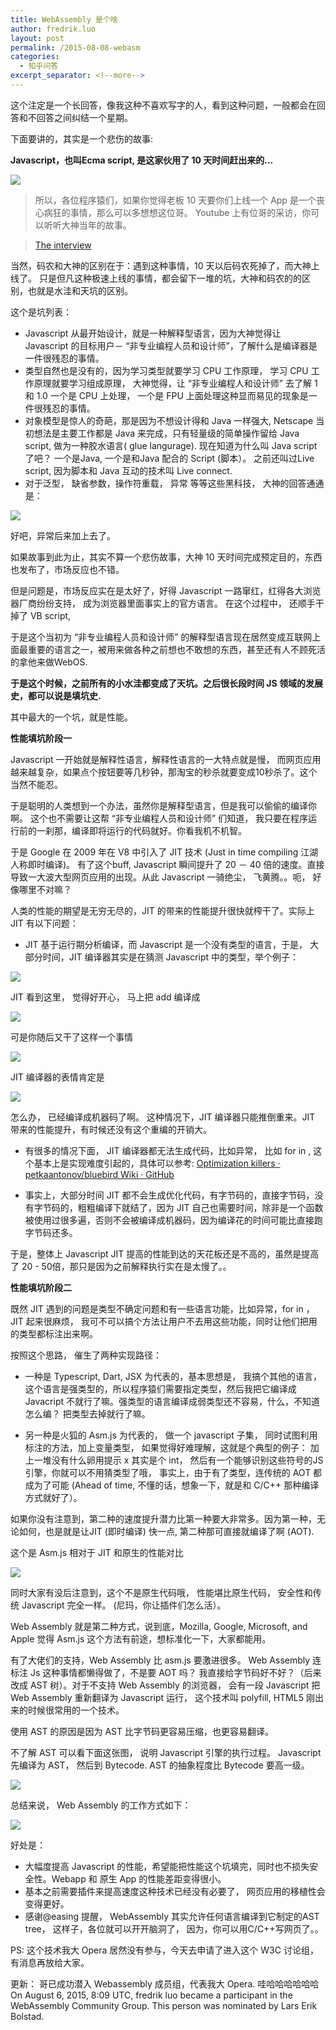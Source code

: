 ```yaml
---
title: WebAssembly 是个啥
author: fredrik.luo
layout: post
permalink: /2015-08-08-webasm
categories:
  - 知乎问答
excerpt_separator: <!--more--> 
---
```

这个注定是一个长回答，像我这种不喜欢写字的人，看到这种问题，一般都会在回答和不回答之间纠结一个星期。 

下面要讲的，其实是一个悲伤的故事:

**Javascript，也叫Ecma script, 是这家伙用了 10 天时间赶出来的...**

<img src="/wp-content/uploads/2015/08/ja.jpg" />

>所以，各位程序猿们，如果你觉得老板 10 天要你们上线一个 App 是一个丧心病狂的事情，那么可以多想想这位哥。
Youtube 上有位哥的采访，你可以听听大神当年的故事。

><a href="https://www.youtube.com/watch?v=IPxQ9kEaF8c"> The interview </a>

<!--more-->


当然，码农和大神的区别在于：遇到这种事情，10 天以后码农死掉了，而大神上线了。
只是但凡这种极速上线的事情，都会留下一堆的坑，大神和码农的的区别，也就是水洼和天坑的区别。 

这个是坑列表： 

* Javascript 从最开始设计，就是一种解释型语言，因为大神觉得让 Javascript 的目标用户－ “非专业编程人员和设计师”，了解什么是编译器是一件很残忍的事情。
* 类型自然也是没有的，因为学习类型就要学习 CPU 工作原理， 学习 CPU 工作原理就要学习组成原理， 大神觉得，让 “非专业编程人和设计师” 去了解 1 和 1.0 一个是 CPU 上处理， 一个是 FPU 上面处理这种显而易见的现象是一件很残忍的事情。
* 对象模型是惊人的奇葩，那是因为不想设计得和 Java 一样强大, Netscape 当初想法是主要工作都是 Java 来完成，只有轻量级的简单操作留给 Java script, 做为一种胶水语言( glue langurage). 现在知道为什么叫 Java script了吧？ 一个是Java, 一个是和Java 配合的 Script (脚本）。 之前还叫过Live script, 因为脚本和 Java 互动的技术叫 Live connect.
* 对于泛型， 缺省参数，操作符重载， 异常 等等这些黑科技， 大神的回答通通是：

<img src="/wp-content/uploads/2015/08/mm.jpg" />

好吧，异常后来加上去了。 

如果故事到此为止，其实不算一个悲伤故事，大神 10 天时间完成预定目的，东西也发布了，市场反应也不错。 

但是问题是，市场反应实在是太好了，好得 Javascript 一路窜红，红得各大浏览器厂商纷纷支持， 成为浏览器里面事实上的官方语言。 在这个过程中， 还顺手干掉了 VB script, 

于是这个当初为 “非专业编程人员和设计师” 的解释型语言现在居然变成互联网上面最重要的语言之一，被用来做各种之前想也不敢想的东西，甚至还有人不顾死活的拿他来做WebOS. 

**于是这个时候，之前所有的小水洼都变成了天坑。之后很长段时间 JS 领域的发展史，都可以说是填坑史.**

其中最大的一个坑，就是性能。 

**性能填坑阶段一**

Javascript 一开始就是解释性语言，解释性语言的一大特点就是慢， 而网页应用越来越复杂，如果点个按钮要等几秒钟，那淘宝的秒杀就要变成10秒杀了。这个当然不能忍。 

于是聪明的人类想到一个办法，虽然你是解释型语言，但是我可以偷偷的编译你啊。 这个也不需要让这帮 “非专业编程人员和设计师” 们知道， 我只要在程序运行前的一刹那，编译即将运行的代码就好。你看我机不机智。 

于是 Google 在 2009 年在 V8 中引入了 JIT 技术 (Just in time compiling 江湖人称即时编译)。 有了这个buff, Javascript 瞬间提升了 20 － 40 倍的速度。直接导致一大波大型网页应用的出现。从此 Javascript 一骑绝尘， 飞黄腾。。呃， 好像哪里不对嘛？

人类的性能的期望是无穷无尽的，JIT 的带来的性能提升很快就榨干了。实际上 JIT 有以下问题： 

* JIT 基于运行期分析编译，而 Javascript 是一个没有类型的语言，于是， 大部分时间，JIT 编译器其实是在猜测 Javascript 中的类型，举个例子：

<img src="/wp-content/uploads/2015/08/js1.png" />

JIT 看到这里， 觉得好开心， 马上把 add 编译成 

<img src="/wp-content/uploads/2015/08/js2.png" />

可是你随后又干了这样一个事情 

<img src="/wp-content/uploads/2015/08/js3.png" />

JIT 编译器的表情肯定是 

<img src="/wp-content/uploads/2015/08/mb.png" />

怎么办， 已经编译成机器码了啊。
这种情况下，JIT 编译器只能推倒重来。JIT 带来的性能提升，有时候还没有这个重编的开销大。

* 有很多的情况下面， JIT 编译器都无法生成代码，比如异常， 比如 for in , 这个基本上是实现难度引起的，具体可以参考: <a href="https://github.com/petkaantonov/bluebird/wiki/Optimization-killers">Optimization killers · petkaantonov/bluebird Wiki · GitHub</a>

* 事实上，大部分时间 JIT 都不会生成优化代码，有字节码的，直接字节码，没有字节码的，粗粗编译下就结了，因为 JIT 自己也需要时间，除非是一个函数被使用过很多遍，否则不会被编译成机器码，因为编译花的时间可能比直接跑字节码还多。

于是，整体上 Javascript JIT 提高的性能到达的天花板还是不高的，虽然是提高了 20 - 50倍，那只是因为之前解释执行实在是太慢了。。 

**性能填坑阶段二**

既然 JIT 遇到的问题是类型不确定问题和有一些语言功能，比如异常，for in ， JIT 起来很麻烦， 我可不可以搞个方法让用户不去用这些功能，同时让他们把用的类型都标注出来啊。 

按照这个思路， 催生了两种实现路径：

* 一种是 Typescript, Dart, JSX 为代表的，基本思想是， 我搞个其他的语言，这个语言是强类型的，所以程序猿们需要指定类型，然后我把它编译成 Javacript 不就行了嘛。强类型的语言编译成弱类型还不容易，什么，不知道怎么编？ 把类型去掉就行了嘛。

* 另一种是火狐的 Asm.js 为代表的， 做一个 javascript 子集， 同时试图利用标注的方法，加上变量类型， 如果觉得好难理解，这就是个典型的例子：
加上一堆没有什么卵用提示 x 其实是个 int， 然后有一个能够识别这些符号的JS引擎，你就可以不用猜类型了哦， 事实上，由于有了类型，连传统的 AOT 都成为了可能 (Ahead of time, 不懂的话，想象一下，就是和 C/C++ 那种编译方式就好了）。

如果你没有注意到，第二种的速度提升潜力比第一种要大非常多。因为第一种，无论如何，也是就是让JIT (即时编译) 快一点, 第二种那可直接就编译了啊 (AOT). 

这个是 Asm.js 相对于 JIT 和原生的性能对比

<img src="/wp-content/uploads/2015/08/perfa.png" />

同时大家有没后注意到，这个不是原生代码哦， 性能堪比原生代码， 安全性和传统 Javascript 完全一样。 (尼玛，你让插件们怎么活）。

Web Assembly 就是第二种方式，说到底，Mozilla, Google, Microsoft, and Apple 觉得 Asm.js 这个方法有前途，想标准化一下，大家都能用。

有了大佬们的支持，Web Assembly 比 asm.js 要激进很多。 Web Assembly 连标注 Js 这种事情都懒得做了，不是要 AOT 吗？ 我直接给字节码好不好？（后来改成 AST 树）。对于不支持 Web Assembly 的浏览器， 会有一段 Javascript 把 Web Assembly 重新翻译为 Javascript 运行， 这个技术叫 polyfill, HTML5 刚出来的时候很常用的一个技术。

使用 AST 的原因是因为 AST 比字节码更容易压缩，也更容易翻译。 

不了解 AST 可以看下面这张图， 说明 Javascript 引擎的执行过程。 Javascript 先编译为 AST， 然后到 Bytecode. AST 的抽象程度比 Bytecode 要高一级。 

<img src="/wp-content/uploads/2015/08/ast.png" />

总结来说， Web Assembly 的工作方式如下： 

<img src="/wp-content/uploads/2015/08/weba.png" />

好处是：

* 大幅度提高 Javascript 的性能，希望能把性能这个坑填完，同时也不损失安全性。Webapp 和 原生 App 的性能差距变得很小。
* 基本之前需要插件来提高速度这种技术已经没有必要了， 网页应用的移植性会变得更好。
* 感谢@easing 提醒， WebAssembly 其实允许任何语言编译到它制定的AST tree， 这样子，各位就可以开开脑洞了， 因为，你可以用C/C++写网页了。。

PS: 这个技术我大 Opera 居然没有参与，今天去申请了进入这个 W3C 讨论组，有消息再放给大家。 

更新：
哥已成功潜入 Webassembly 成员组，代表我大 Opera. 哇哈哈哈哈哈哈
On August 6, 2015, 8:09 UTC, fredrik luo became a participant in the
WebAssembly Community Group. This person was nominated by Lars Erik
Bolstad.

